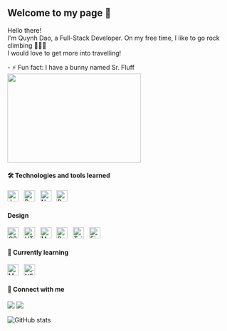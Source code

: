 ## Welcome to my page 👋

<p>Hello there! </br> I'm Quynh Dao, a Full-Stack Developer. On my free time, I like to go rock climbing 🧗🏽‍♀️ </br> I would love to get more into travelling! </br> </p>
- ⚡ Fun fact: I have a bunny named Sr. Fluff
<img src="https://scontent-msp1-1.xx.fbcdn.net/v/t1.6435-9/65315600_2545512545480528_1202937425265950720_n.jpg?_nc_cat=101&ccb=1-7&_nc_sid=7f8c78&_nc_ohc=LwYYB8A0RxcAX9h487x&_nc_ht=scontent-msp1-1.xx&oh=00_AfCqgnOlcy3b8NS7XsLowZfWDCYtC_EUwYx4q6VRrpulKw&oe=650210D4" height="200" width="300" />

#### 🛠  Technologies and tools learned
<p>
  <img
    src="https://img.shields.io/badge/JavaScript-282C34?logo=javascript&logoColor=F7DF1E"
    alt="JavaScript logo"
    title="JavaScript"
    height="25"
  />
  &nbsp;
  <img
    src="https://img.shields.io/badge/-React-282C34?style=flat-square&logo=react&logoColor=61DAFB"
    alt="React logo"
    title="React"
    height="25"
  />
  &nbsp;
  <img
    src="https://img.shields.io/badge/-Nodejs-282C34?style=flat-square&logo=Node.js&logoColor=339933"
    alt="Node.js logo"
    title="Node.js"
    height="25"
  />
  &nbsp;
  <img
    src="https://img.shields.io/badge/postgres-282C34.svg?style=for-the-badge&logo=postgresql&logoColor=61DAFB"
    alt="PostgreSQL logo"
    title="PostgreSQL"
    height="25"
  />

<!-- <img src="https://img.shields.io/badge/-Git-%23F05032?style=flat-square&logo=git&logoColor=%23ffffff" alt="Git logo" title="Git" height="25" />
&nbsp;
<img src="https://img.shields.io/badge/-VSCode-%23007ACC?style=flat-square&logo=visual-studio-code" alt="VSCode logo" title="VS Code" height="25" />
&nbsp;
<img src="https://img.shields.io/badge/heroku-%23430098.svg?style=for-the-badge&logo=heroku&logoColor=white" alt="Heroku logo" title="Heroku" height="25" />
&nbsp; -->

#### Design

  <img
    src="https://img.shields.io/badge/-CSS3-282C34?style=flat-square&logo=css3&logoColor=1572B6"
    alt="CSS3 logo"
    title="CSS3"
    height="25"
  />
  &nbsp;
  <img
    src="https://img.shields.io/badge/-HTML5-282C34?style=flat-square&logo=html5&logoColor=E44D27"
    alt="HTML5 logo"
    title="HTML5"
    height="25"
  />
  &nbsp;
  <img
    src="https://img.shields.io/badge/MUI-282C34.svg?style=for-the-badge&logo=mui&logoColor=0081CB"
    alt="MUI logo"
    title="MUI"
    height="25"
  />
  &nbsp;
  <img
    src="https://img.shields.io/badge/bootstrap-282C34.svg?style=for-the-badge&logo=bootstrap&logoColor=8511FA"
    alt="Bootstrap logo"
    title="Bootstrap"
    height="25"
  />
  &nbsp;
  <img
    src="https://img.shields.io/badge/Tailwind_CSS-282C34?style=for-the-badge&logo=tailwind-css&logoColor=38B2AC"
    alt="Tailwind logo"
    title="Tailwind"
    height="25"
  />
  &nbsp;
  <img
    src="https://img.shields.io/badge/Figma-282C34?style=for-the-badge&logo=figma&logoColor=F24E1E"
    alt="Figma logo"
    title="Figma"
    height="25"
  />
  &nbsp;
</p>

#### 🌱 Currently learning
<p>
  <img
    src="https://img.shields.io/badge/-MongoDB-282C34?style=flat-square&logo=mongodb&logoColor=13aa52"
    alt="MongoDB logo"
    title="MongoDB"
    height="25"
  />
  &nbsp;
  <img
    src="https://img.shields.io/badge/.NET-282C34?style=for-the-badge&logo=.net&logoColor=61DAFB"
    alt=".NET logo"
    title=".NET"
    height="25"
  />
  &nbsp;
</p>


#### 👯 Connect with me
<p>
<a target="_blank" href="https://www.linkedin.com/in/daoquynh29"><img src="https://img.shields.io/badge/-LinkedIn-0077B5?style=for-the-badge&logo=Linkedin&logoColor=white"></img></a>
<a target="_blank" href="mailto:quynhngannguyendao@gmail.com"><img src="https://img.shields.io/badge/-Gmail-D14836?style=for-the-badge&logo=Gmail&logoColor=white"></img></a>
</p>

![GitHub stats](https://github-readme-stats.vercel.app/api?username=quynhngandao&show_icons=true&theme=transparent)

<!--
**quynhngandao/quynhngandao** is a ✨ _special_ ✨ repository because its `README.md` (this file) appears on your GitHub profile.

Here are some ideas to get you started:

- 🔭 I’m currently working on ...
- 🌱 I’m currently learning ...
- 👯 I’m looking to collaborate on ...
- 🤔 I’m looking for help with ...
- 💬 Ask me about ...
- 📫 How to reach me: ...
- 😄 Pronouns: ...
- ⚡ Fun fact: ...
-->
